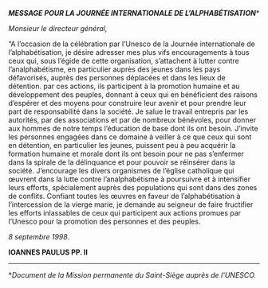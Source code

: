 ***MESSAGE POUR LA JOURNÉE INTERNATIONALE DE L’ALPHABÉTISATION****

*Monsieur le directeur général,*

“A l’occasion de la célébration par l’Unesco de la Journée internationale de l’alphabétisation, je désire adresser mes plus vifs encouragements à tous ceux qui, sous l’égide de cette organisation, s’attachent à lutter contre l’analphabétisme, en particulier auprès des jeunes dans les pays défavorisés, auprès des personnes déplacées et dans les lieux de détention. par ces actions, ils participent à la promotion humaine et au développement des peuples, donnant à ceux qui en bénéficient des raisons d’espérer et des moyens pour construire leur avenir et pour prendre leur part de responsabilité dans la société. Je salue le travail entrepris par les autorités, par des associations et par de nombreux bénévoles, pour donner aux hommes de notre temps l’éducation de base dont ils ont besoin. J’invite les personnes engagées dans ce domaine à veiller à ce que ceux qui sont en détention, en particulier les jeunes, puissent peu à peu acquérir la formation humaine et morale dont ils ont besoin pour ne pas s’enfermer dans la spirale de la délinquance et pour pouvoir se réinsérer dans la société. J’encourage les divers organismes de l’église catholique qui œuvrent dans la lutte contre l’analphabétisme à poursuivre et à intensifier leurs efforts, spécialement auprès des populations qui sont dans des zones de conflits. Confiant toutes les œuvres en faveur de l’alphabétisation à l’intercession de la vierge marie, je demande au seigneur de faire fructifier les efforts inlassables de ceux qui participent aux actions promues par l’Unesco pour la promotion des personnes et des peuples.

*8 septembre 1998*.

**IOANNES PAULUS PP. II**

* * *

**Document de la Mission permanente du Saint-Siège auprès de l'UNESCO.*
